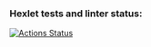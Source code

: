 ### Hexlet tests and linter status:
[![Actions Status](https://github.com/remeenemee/python-project-49/actions/workflows/hexlet-check.yml/badge.svg)](https://github.com/remeenemee/python-project-49/actions)